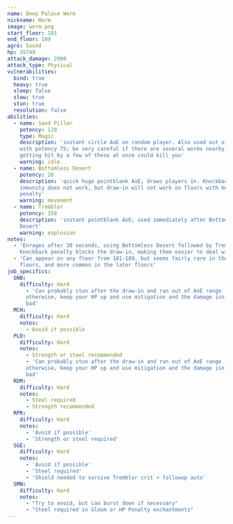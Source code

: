 ```yaml
---
name: Deep Palace Worm
nickname: Worm
image: worm.png
start_floor: 181
end_floor: 189
agro: Sound
hp: 35749
attack_damage: 2900
attack_type: Physical
vulnerabilities:
  bind: true
  heavy: true
  sleep: false
  slow: true
  stun: true
  resolution: false
abilities:
  - name: Sand Pillar
    potency: 120
    type: Magic
    description: 'instant circle AoE on random player. Also used out of combat,
    with potency 75; be very careful if there are several worms nearby, as
    getting hit by a few of these at once could kill you'
    warning: idle
  - name: Bottomless Desert
    potency: 20
    description: 'quick huge pointblank AoE; draws players in. Knockback
    immunity does not work, but draw-in will not work on floors with knockback
    penalty'
    warning: movement
  - name: Tremblor
    potency: 350
    description: 'instant pointblank AoE; used immediately after Bottomless
    Desert'
    warning: explosion
notes:
  - 'Enrages after 30 seconds, using Bottomless Desert followed by Tremblor.
    Knockback penalty blocks the draw-in, making them easier to deal with'
  - 'Can appear on any floor from 181-189, but seems fairly rare in the earlier
    floors, and more common in the later floors'
job_specifics:
  GNB:
    difficulty: Hard
      - 'Can probably stun after the draw-in and run out of AoE range (?);
      otherwise, keep your HP up and use mitigation and the damage isn''t too
      bad'
  MCH:
    difficulty: Hard
    notes:
      - Avoid if possible
  PLD:
    difficulty: Hard
    notes:
      - Strength or steel recommended
      - 'Can probably stun after the draw-in and run out of AoE range (?);
      otherwise, keep your HP up and use mitigation and the damage isn''t too
      bad'
  RDM:
    difficulty: Hard
    notes:
      - Steel required
      - Strength recommended
  RPR:
    difficulty: Hard
    notes:
      - 'Avoid if possible'
      - 'Strength or steel required'
  SGE:
    difficulty: Hard
    notes:
      - 'Avoid if possible'
      - 'Steel required'
      - 'Shield needed to survive Tremblor crit + followup auto'
  SMN:
    difficulty: Hard
    notes:
      - "Try to avoid, but can burst down if necessary"
      - "Steel required in Gloom or HP Penalty enchantments"
---
```

